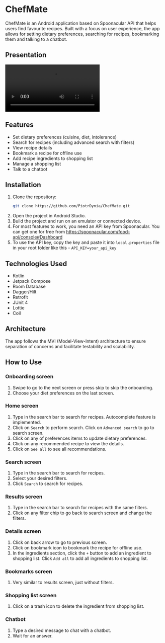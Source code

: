 # ChefMate

ChefMate is an Android application based on Spoonacular API that helps users find favourite recipes. 
Built with a focus on user experience, the app allows for setting dietary preferences, 
searching for recipes, bookmarking them and talking to a chatbot.

## Presentation

![Demo](demo/demo.mp4)

## Features
- Set dietary preferences (cuisine, diet, intolerance)
- Search for recipes (including advanced search with filters)
- View recipe details
- Bookmark a recipe for offline use
- Add recipe ingredients to shopping list
- Manage a shopping list
- Talk to a chatbot

## Installation

1. Clone the repository:
   ```bash
   git clone https://github.com/PiotrDynia/ChefMate.git
   ```
2. Open the project in Android Studio.
3. Build the project and run on an emulator or connected device.
4. For most features to work, you need an API key from Spoonacular. You can get one for free from 
https://spoonacular.com/food-api/console#Dashboard
5. To use the API key, copy the key and paste it into `local.properties` file in your root folder
like this - `API_KEY=your_api_key`

## Technologies Used

- Kotlin
- Jetpack Compose
- Room Database
- Dagger/Hilt
- Retrofit
- JUnit 4
- Lottie
- Coil

## Architecture

The app follows the MVI (Model-View-Intent) architecture to ensure separation of concerns and facilitate testability and scalability.

## How to Use

### Onboarding screen
1. Swipe to go to the next screen or press skip to skip the onboarding.
2. Choose your diet preferences on the last screen.

### Home screen
1. Type in the search bar to search for recipes. Autocomplete feature is implemented.
2. Click on `Search` to perform search. Click on `Advanced search` to go to search screen.
3. Click on any of preferences items to update dietary preferences.
4. Click on any recommended recipe to view the details.
5. Click on `See all` to see all recommendations.

### Search screen
1. Type in the search bar to search for recipes.
2. Select your desired filters.
3. Click `Search` to search for recipes.

### Results screen
1. Type in the search bar to search for recipes with the same filters.
2. Click on any filter chip to go back to search screen and change the filters.

### Details screen
1. Click on back arrow to go to previous screen.
2. Click on bookmark icon to bookmark the recipe for offline use.
3. In the ingredients section, click the `+` button to add an ingredient to shopping list. Click
`Add all` to add all ingredients to shopping list.

### Bookmarks screen
1. Very similar to results screen, just without filters.

### Shopping list screen
1. Click on a trash icon to delete the ingredient from shopping list.

### Chatbot
1. Type a desired message to chat with a chatbot.
2. Wait for an answer.